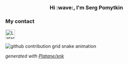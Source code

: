 <h3 align='center'> Hi :wave:, I'm Serg Pomytkin </h3>

### My contact
<a href="https://t.me/Latarho" target="blank"><img align="center" src="https://www.vectorlogo.zone/logos/telegram/telegram-icon.svg" alt="Latarho" height="30" width="30" /></a>


![github contribution grid snake animation](https://raw.githubusercontent.com/FanaticFiz/FanaticFiz/output/github-contribution-grid-snake.svg)

_generated with [Platane/snk](https://github.com/Platane/snk)_
